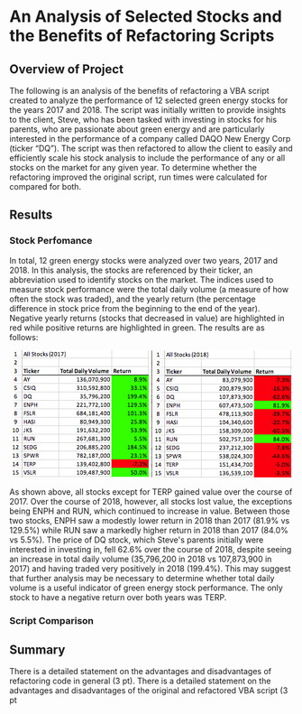 # An Analysis of Selected Stocks and the Benefits of Refactoring Scripts

## Overview of Project
The following is an analysis of the benefits of refactoring a VBA script created to analyze the performance of 12 selected green energy stocks for the years 2017 and 2018. The script was initially written to provide insights to the client, Steve, who has been tasked with investing in stocks for his parents, who are passionate about green energy and are particularly interested in the performance of a company called DAQO New Energy Corp (ticker “DQ”). The script was then refactored to allow the client to easily and efficiently scale his stock analysis to include the performance of any or all stocks on the market for any given year. To determine whether the refactoring improved the original script, run times were calculated for compared for both. 

## Results

### Stock Perfomance

In total, 12 green energy stocks were analyzed over two years, 2017 and 2018. In this analysis, the stocks are referenced by their ticker, an abbreviation used to identify stocks on the market. The indices used to measure stock performance were the total daily volume (a measure of how often the stock was traded), and the yearly return (the percentage difference in stock price from the beginning to the end of the year). Negative yearly returns (stocks that decreased in value) are highlighted in red while positive returns are highlighted in green. The results are as follows: 

![2017 Stock Performance](Resources/all_stocks_analysis_2017.png) ![2018 Stock Performance](Resources/all_stocks_analysis_2018.png)

As shown above, all stocks except for TERP gained value over the course of 2017. Over the course of 2018, however, all stocks lost value, the exceptions being ENPH and RUN, which continued to increase in value. Between those two stocks, ENPH saw a modestly lower return in 2018 than 2017 (81.9% vs 129.5%) while RUN saw a markedly higher return in 2018 than 2017 (84.0% vs 5.5%). The price of DQ stock, which Steve's parents initially were interested in investing in, fell 62.6% over the course of 2018, despite seeing an increase in total daily volume (35,796,200 in 2018 vs 107,873,900 in 2017) and having traded very positively in 2018 (199.4%). This may suggest that further analysis may be necessary to determine whether total daily volume is a useful indicator of green energy stock performance. The only stock to have a negative return over both years was TERP. 

### Script Comparison

## Summary
There is a detailed statement on the advantages and disadvantages of refactoring code in general (3 pt).
There is a detailed statement on the advantages and disadvantages of the original and refactored VBA script (3 pt
